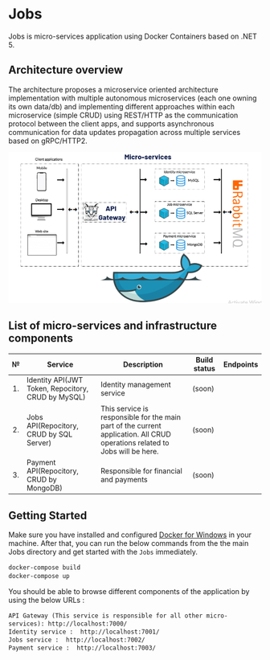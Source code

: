 # Jobs
Jobs is micro-services application using Docker Containers based on .NET 5.

## Architecture overview

The architecture proposes a microservice oriented architecture implementation with multiple autonomous microservices (each one owning its own data/db) and implementing different approaches within each microservice (simple CRUD) using REST/HTTP as the communication protocol between the client apps, and supports asynchronous communication for data updates propagation across multiple services based on gRPC/HTTP2.

![](img/JobsArchitecture.png)

## List of micro-services and infrastructure components

<table>
   <thead>
    <th>№</th>
    <th>Service</th>
    <th>Description</th>
    <th>Build status</th>
    <th>Endpoints</th>
  </thead>
  <tbody>
    <tr>
        <td align="center">1.</td>
        <td>Identity API(JWT Token, Repocitory, CRUD by MySQL)</td>
        <td>Identity management service</td>
        <td>
           (soon)
        </td>
        <td></td>
    </tr>
    <tr>
        <td align="center">2.</td>
        <td>Jobs API(Repocitory, CRUD by SQL Server)</td>
        <td>This service is responsible for the main part of the current application. All CRUD operations related to Jobs will be here.</td>
        <td>
           (soon)
        </td>
        <td></td>
    </tr>
    <tr>
        <td align="center">3.</td>
        <td>Payment API(Repocitory, CRUD by MongoDB)</td>
        <td>Responsible for financial and payments</td>
        <td>
           (soon)
        </td>
        <td></td>
    </tr>
  </tbody>  
</table>

## Getting Started

Make sure you have installed and configured [Docker for Windows](https://docs.docker.com/docker-for-windows/install/) in your machine. After that, you can run the below commands from the the main Jobs directory and get started with the `Jobs` immediately.

```powershell
docker-compose build
docker-compose up
```

You should be able to browse different components of the application by using the below URLs :

```
API Gateway (This service is responsible for all other micro-services): http://localhost:7000/
Identity service :  http://localhost:7001/
Jobs service :  http://localhost:7002/
Payment service :  http://localhost:7003/
```
